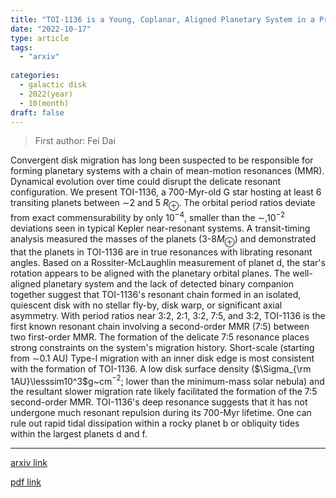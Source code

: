 ```yaml
---
title: "TOI-1136 is a Young, Coplanar, Aligned Planetary System in a Pristine Resonant Chain"
date: "2022-10-17"
type: article
tags:
  - "arxiv"
  
categories:
  - galactic disk
  - 2022(year)
  - 10(month)
draft: false
---
```

> First author: Fei Dai

 Convergent disk migration has long been suspected to be responsible for
forming planetary systems with a chain of mean-motion resonances (MMR).
Dynamical evolution over time could disrupt the delicate resonant
configuration. We present TOI-1136, a 700-Myr-old G star hosting at least 6
transiting planets between $\sim$2 and 5 $R_\oplus$. The orbital period ratios
deviate from exact commensurability by only $10^{-4}$, smaller than the
$\sim$\,$10^{-2}$ deviations seen in typical Kepler near-resonant systems. A
transit-timing analysis measured the masses of the planets (3-8$M_\oplus$) and
demonstrated that the planets in TOI-1136 are in true resonances with librating
resonant angles. Based on a Rossiter-McLaughlin measurement of planet d, the
star's rotation appears to be aligned with the planetary orbital planes. The
well-aligned planetary system and the lack of detected binary companion
together suggest that TOI-1136's resonant chain formed in an isolated,
quiescent disk with no stellar fly-by, disk warp, or significant axial
asymmetry. With period ratios near 3:2, 2:1, 3:2, 7:5, and 3:2, TOI-1136 is the
first known resonant chain involving a second-order MMR (7:5) between two
first-order MMR. The formation of the delicate 7:5 resonance places strong
constraints on the system's migration history. Short-scale (starting from
$\sim$0.1 AU) Type-I migration with an inner disk edge is most consistent with
the formation of TOI-1136. A low disk surface density ($\Sigma_{\rm
1AU}\lesssim10^3$g~cm$^{-2}$; lower than the minimum-mass solar nebula) and the
resultant slower migration rate likely facilitated the formation of the 7:5
second-order MMR. TOI-1136's deep resonance suggests that it has not undergone
much resonant repulsion during its 700-Myr lifetime. One can rule out rapid
tidal dissipation within a rocky planet b or obliquity tides within the largest
planets d and f.

---
[arxiv link](http://arxiv.org/abs/2210.09283v1)

[pdf link](http://arxiv.org/pdf/2210.09283v1)